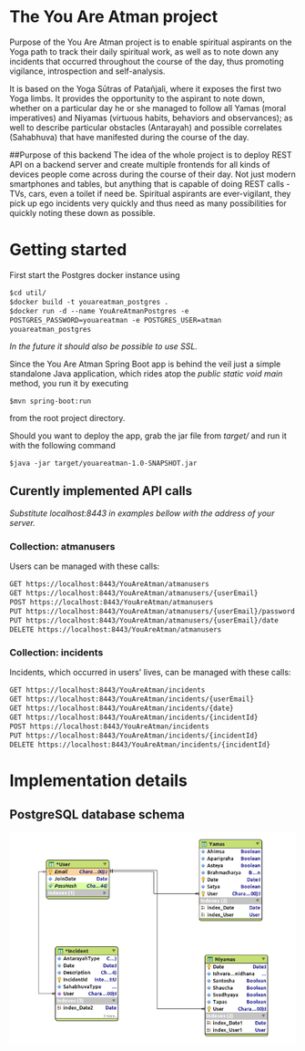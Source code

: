 # The You Are Atman project
Purpose of the You Are Atman project is to enable spiritual aspirants on the Yoga path to track their daily spiritual work, as well as to note down any incidents that occurred throughout the course of the day, thus promoting vigilance, introspection and self-analysis.

It is based on the Yoga Sūtras of Patañjali, where it exposes the first two Yoga limbs. It provides the opportunity to the aspirant to note down, whether on a particular day he or she managed to follow all Yamas (moral imperatives) and Niyamas (virtuous habits, behaviors and observances); as well to describe particular obstacles (Antarayah) and possible correlates (Sahabhuva) that have manifested during the course of the day.

##Purpose of this backend
The idea of the whole project is to deploy REST API on a backend server and create multiple frontends for all kinds of devices people come across during the course of their day. Not just modern smartphones and tables, but anything that is capable of doing REST calls - TVs, cars, even a toilet if need be. Spiritual aspirants are ever-vigilant, they pick up ego incidents very quickly and thus need as many possibilities for quickly noting these down as possible.

# Getting started
First start the Postgres docker instance using
```
$cd util/
$docker build -t youareatman_postgres .
$docker run -d --name YouAreAtmanPostgres -e POSTGRES_PASSWORD=youareatman -e POSTGRES_USER=atman youareatman_postgres
```
*In the future it should also be possible to use SSL.*

Since the You Are Atman Spring Boot app is behind the veil just a simple standalone Java application, which rides atop the *public static void main* method, you run it by executing
```
$mvn spring-boot:run
```
from the root project directory.

Should you want to deploy the app, grab the jar file from *target/* and run it with the following command
```
$java -jar target/youareatman-1.0-SNAPSHOT.jar
```

## Curently implemented API calls
*Substitute localhost:8443 in examples bellow with the address of your server.*

### Collection: atmanusers
Users can be managed with these calls:

```
GET https://localhost:8443/YouAreAtman/atmanusers
GET https://localhost:8443/YouAreAtman/atmanusers/{userEmail}
POST https://localhost:8443/YouAreAtman/atmanusers
PUT https://localhost:8443/YouAreAtman/atmanusers/{userEmail}/password
PUT https://localhost:8443/YouAreAtman/atmanusers/{userEmail}/date
DELETE https://localhost:8443/YouAreAtman/atmanusers
```

### Collection: incidents
Incidents, which occurred in users' lives, can be managed with these calls:

```
GET https://localhost:8443/YouAreAtman/incidents
GET https://localhost:8443/YouAreAtman/incidents/{userEmail}
GET https://localhost:8443/YouAreAtman/incidents/{date}
GET https://localhost:8443/YouAreAtman/incidents/{incidentId}
POST https://localhost:8443/YouAreAtman/incidents
PUT https://localhost:8443/YouAreAtman/incidents/{incidentId}
DELETE https://localhost:8443/YouAreAtman/incidents/{incidentId}
```

# Implementation details

## PostgreSQL database schema

![Shema should be here...](https://github.com/matevzmarkovic/youareatman/blob/master/help/database_shema.png)
